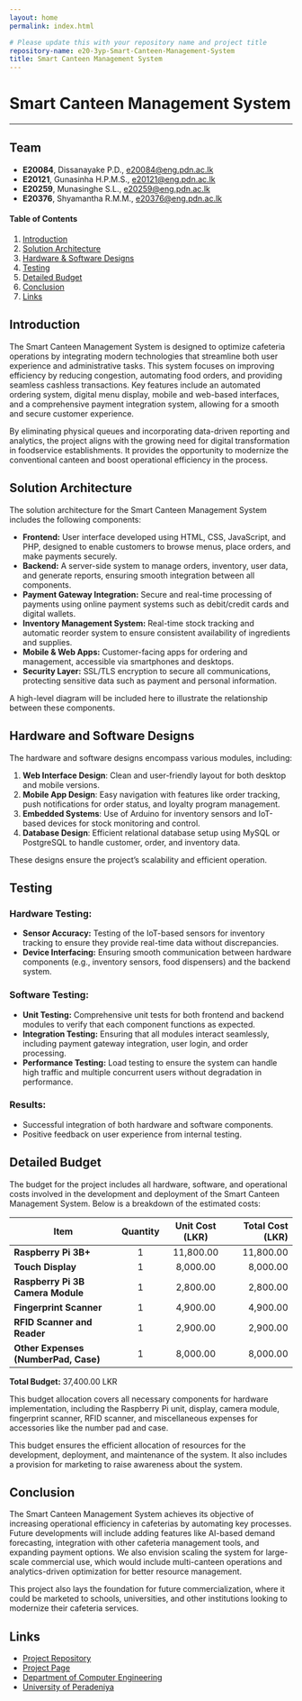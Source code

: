 ```yaml
---
layout: home
permalink: index.html

# Please update this with your repository name and project title
repository-name: e20-3yp-Smart-Canteen-Management-System
title: Smart Canteen Management System
---
```


[comment]: # "This is the standard layout for the project, but you can clean this and use your own template"

# Smart Canteen Management System
---

## Team
- **E20084**, Dissanayake P.D., e20084@eng.pdn.ac.lk  
- **E20121**, Gunasinha H.P.M.S., e20121@eng.pdn.ac.lk  
- **E20259**, Munasinghe S.L., e20259@eng.pdn.ac.lk  
- **E20376**, Shyamantha R.M.M., e20376@eng.pdn.ac.lk  

<!-- Image (photo/drawing of the final hardware) should be here .-->

<!-- This is a sample image, to show how to add images to your page. To learn more options, please refer [this](https://projects.ce.pdn.ac.lk/docs/faq/how-to-add-an-image/) -->

<!-- ![Sample Image](./images/sample.png) -->

#### Table of Contents
1. [Introduction](#introduction)
2. [Solution Architecture](#solution-architecture)
3. [Hardware & Software Designs](#hardware-and-software-designs)
4. [Testing](#testing)
5. [Detailed Budget](#detailed-budget)
6. [Conclusion](#conclusion)
7. [Links](#links)

## Introduction

The Smart Canteen Management System is designed to optimize cafeteria operations by integrating modern technologies that streamline both user experience and administrative tasks. This system focuses on improving efficiency by reducing congestion, automating food orders, and providing seamless cashless transactions. Key features include an automated ordering system, digital menu display, mobile and web-based interfaces, and a comprehensive payment integration system, allowing for a smooth and secure customer experience.

By eliminating physical queues and incorporating data-driven reporting and analytics, the project aligns with the growing need for digital transformation in foodservice establishments. It provides the opportunity to modernize the conventional canteen and boost operational efficiency in the process.

## Solution Architecture

The solution architecture for the Smart Canteen Management System includes the following components:

- **Frontend:** User interface developed using HTML, CSS, JavaScript, and PHP, designed to enable customers to browse menus, place orders, and make payments securely.
- **Backend:** A server-side system to manage orders, inventory, user data, and generate reports, ensuring smooth integration between all components.
- **Payment Gateway Integration:** Secure and real-time processing of payments using online payment systems such as debit/credit cards and digital wallets.
- **Inventory Management System:** Real-time stock tracking and automatic reorder system to ensure consistent availability of ingredients and supplies.
- **Mobile & Web Apps:** Customer-facing apps for ordering and management, accessible via smartphones and desktops.
- **Security Layer:** SSL/TLS encryption to secure all communications, protecting sensitive data such as payment and personal information.

A high-level diagram will be included here to illustrate the relationship between these components.

## Hardware and Software Designs

The hardware and software designs encompass various modules, including:

1. **Web Interface Design**: Clean and user-friendly layout for both desktop and mobile versions.
2. **Mobile App Design**: Easy navigation with features like order tracking, push notifications for order status, and loyalty program management.
3. **Embedded Systems**: Use of Arduino for inventory sensors and IoT-based devices for stock monitoring and control.
4. **Database Design**: Efficient relational database setup using MySQL or PostgreSQL to handle customer, order, and inventory data.

These designs ensure the project’s scalability and efficient operation.

## Testing

### Hardware Testing:
- **Sensor Accuracy:** Testing of the IoT-based sensors for inventory tracking to ensure they provide real-time data without discrepancies.
- **Device Interfacing:** Ensuring smooth communication between hardware components (e.g., inventory sensors, food dispensers) and the backend system.

### Software Testing:
- **Unit Testing:** Comprehensive unit tests for both frontend and backend modules to verify that each component functions as expected.
- **Integration Testing:** Ensuring that all modules interact seamlessly, including payment gateway integration, user login, and order processing.
- **Performance Testing:** Load testing to ensure the system can handle high traffic and multiple concurrent users without degradation in performance.

### Results:
- Successful integration of both hardware and software components.
- Positive feedback on user experience from internal testing.

## Detailed Budget

The budget for the project includes all hardware, software, and operational costs involved in the development and deployment of the Smart Canteen Management System. Below is a breakdown of the estimated costs:

| Item                                | Quantity | Unit Cost (LKR) | Total Cost (LKR) |
| ----------------------------------- |:--------:|:---------------:|-----------------:|
| **Raspberry Pi 3B+**                | 1        | 11,800.00       | 11,800.00        |
| **Touch Display**                   | 1        | 8,000.00       | 8,000.00        |
| **Raspberry Pi 3B Camera Module**   | 1        | 2,800.00        | 2,800.00         |
| **Fingerprint Scanner**             | 1        | 4,900.00        | 4,900.00         |
| **RFID Scanner and Reader**         | 1        | 2,900.00        | 2,900.00         |
| **Other Expenses (NumberPad, Case)**| 1        | 8,000.00        | 8,000.00         |

**Total Budget:** 37,400.00 LKR

This budget allocation covers all necessary components for hardware implementation, including the Raspberry Pi unit, display, camera module, fingerprint scanner, RFID scanner, and miscellaneous expenses for accessories like the number pad and case.

This budget ensures the efficient allocation of resources for the development, deployment, and maintenance of the system. It also includes a provision for marketing to raise awareness about the system.

## Conclusion

The Smart Canteen Management System achieves its objective of increasing operational efficiency in cafeterias by automating key processes. Future developments will include adding features like AI-based demand forecasting, integration with other cafeteria management tools, and expanding payment options. We also envision scaling the system for large-scale commercial use, which would include multi-canteen operations and analytics-driven optimization for better resource management.

This project also lays the foundation for future commercialization, where it could be marketed to schools, universities, and other institutions looking to modernize their cafeteria services.

## Links

- [Project Repository](https://github.com/cepdnaclk/e20-3yp-Smart-Canteen-Management-System/)
- [Project Page](https://cepdnaclk.github.io/e20-3yp-Smart-Canteen-Management-System/)
- [Department of Computer Engineering](http://www.ce.pdn.ac.lk/)
- [University of Peradeniya](https://eng.pdn.ac.lk/)

[//]: # (Please refer this to learn more about Markdown syntax)
[//]: # (https://github.com/adam-p/markdown-here/wiki/Markdown-Cheatsheet)


[//]: # (Please refer this to learn more about Markdown syntax)
[//]: # (https://github.com/adam-p/markdown-here/wiki/Markdown-Cheatsheet)
